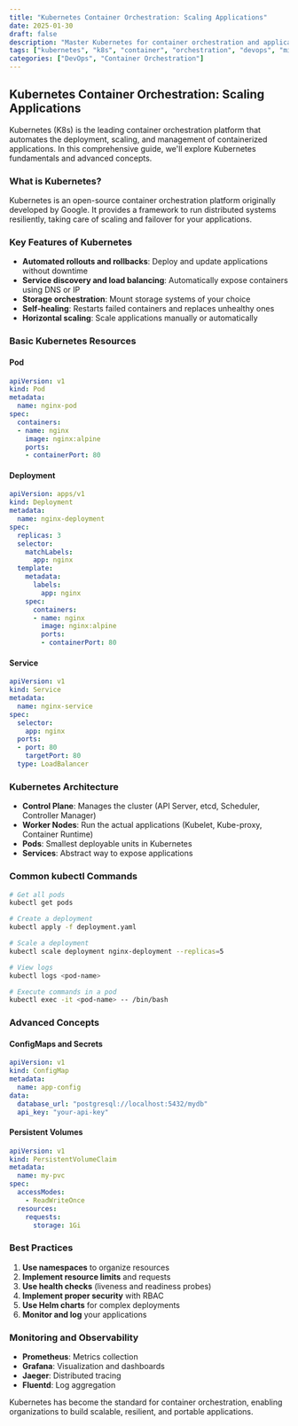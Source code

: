 ```yaml
---
title: "Kubernetes Container Orchestration: Scaling Applications"
date: 2025-01-30
draft: false
description: "Master Kubernetes for container orchestration and application scaling"
tags: ["kubernetes", "k8s", "container", "orchestration", "devops", "microservices"]
categories: ["DevOps", "Container Orchestration"]
---
```


## Kubernetes Container Orchestration: Scaling Applications

Kubernetes (K8s) is the leading container orchestration platform that automates the deployment, scaling, and management of containerized applications. In this comprehensive guide, we'll explore Kubernetes fundamentals and advanced concepts.

### What is Kubernetes?

Kubernetes is an open-source container orchestration platform originally developed by Google. It provides a framework to run distributed systems resiliently, taking care of scaling and failover for your applications.

### Key Features of Kubernetes

- **Automated rollouts and rollbacks**: Deploy and update applications without downtime
- **Service discovery and load balancing**: Automatically expose containers using DNS or IP
- **Storage orchestration**: Mount storage systems of your choice
- **Self-healing**: Restarts failed containers and replaces unhealthy ones
- **Horizontal scaling**: Scale applications manually or automatically

### Basic Kubernetes Resources

#### Pod
```yaml
apiVersion: v1
kind: Pod
metadata:
  name: nginx-pod
spec:
  containers:
  - name: nginx
    image: nginx:alpine
    ports:
    - containerPort: 80
```

#### Deployment
```yaml
apiVersion: apps/v1
kind: Deployment
metadata:
  name: nginx-deployment
spec:
  replicas: 3
  selector:
    matchLabels:
      app: nginx
  template:
    metadata:
      labels:
        app: nginx
    spec:
      containers:
      - name: nginx
        image: nginx:alpine
        ports:
        - containerPort: 80
```

#### Service
```yaml
apiVersion: v1
kind: Service
metadata:
  name: nginx-service
spec:
  selector:
    app: nginx
  ports:
  - port: 80
    targetPort: 80
  type: LoadBalancer
```

### Kubernetes Architecture

- **Control Plane**: Manages the cluster (API Server, etcd, Scheduler, Controller Manager)
- **Worker Nodes**: Run the actual applications (Kubelet, Kube-proxy, Container Runtime)
- **Pods**: Smallest deployable units in Kubernetes
- **Services**: Abstract way to expose applications

### Common kubectl Commands

```bash
# Get all pods
kubectl get pods

# Create a deployment
kubectl apply -f deployment.yaml

# Scale a deployment
kubectl scale deployment nginx-deployment --replicas=5

# View logs
kubectl logs <pod-name>

# Execute commands in a pod
kubectl exec -it <pod-name> -- /bin/bash
```

### Advanced Concepts

#### ConfigMaps and Secrets
```yaml
apiVersion: v1
kind: ConfigMap
metadata:
  name: app-config
data:
  database_url: "postgresql://localhost:5432/mydb"
  api_key: "your-api-key"
```

#### Persistent Volumes
```yaml
apiVersion: v1
kind: PersistentVolumeClaim
metadata:
  name: my-pvc
spec:
  accessModes:
    - ReadWriteOnce
  resources:
    requests:
      storage: 1Gi
```

### Best Practices

1. **Use namespaces** to organize resources
2. **Implement resource limits** and requests
3. **Use health checks** (liveness and readiness probes)
4. **Implement proper security** with RBAC
5. **Use Helm charts** for complex deployments
6. **Monitor and log** your applications

### Monitoring and Observability

- **Prometheus**: Metrics collection
- **Grafana**: Visualization and dashboards
- **Jaeger**: Distributed tracing
- **Fluentd**: Log aggregation

Kubernetes has become the standard for container orchestration, enabling organizations to build scalable, resilient, and portable applications.
